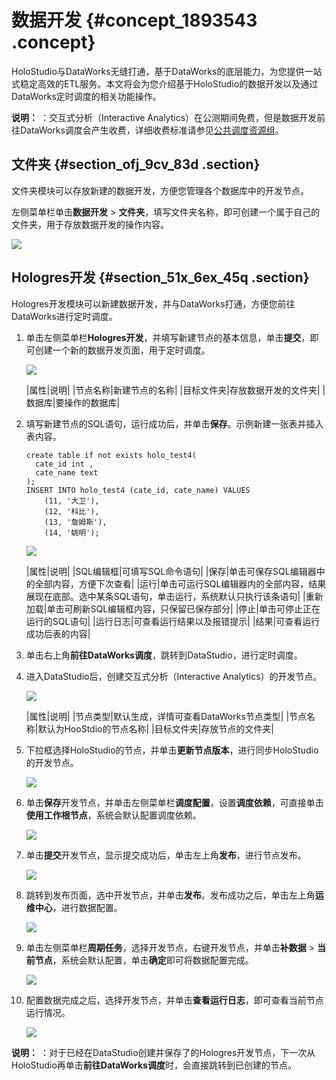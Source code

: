 # 数据开发 {#concept_1893543 .concept}

HoloStudio与DataWorks无缝打通，基于DataWorks的底层能力，为您提供一站式稳定高效的ETL服务。本文将会为您介绍基于HoloStudio的数据开发以及通过DataWorks定时调度的相关功能操作。

**说明：** ：交互式分析（Interactive Analytics）在公测期间免费，但是数据开发前往DataWorks调度会产生收费，详细收费标准请参见[公共调度资源组](https://help.aliyun.com/document_detail/118599.html?spm=5176.8050872.101.1.13757684lESpA6#title-bhs-eij-vhd)。

## 文件夹 {#section_ofj_9cv_83d .section}

文件夹模块可以存放新建的数据开发，方便您管理各个数据库中的开发节点。

左侧菜单栏单击**数据开发** \> **文件夹**，填写文件夹名称，即可创建一个属于自己的文件夹，用于存放数据开发的操作内容。

![](http://static-aliyun-doc.oss-cn-hangzhou.aliyuncs.com/assets/img/1501233/156738880858127_zh-CN.png)

## Hologres开发 {#section_51x_6ex_45q .section}

Hologres开发模块可以新建数据开发，并与DataWorks打通，方便您前往DataWorks进行定时调度。

1.  单击左侧菜单栏**Hologres开发**，并填写新建节点的基本信息，单击**提交**，即可创建一个新的数据开发页面，用于定时调度。

    ![](http://static-aliyun-doc.oss-cn-hangzhou.aliyuncs.com/assets/img/1501233/156738880958128_zh-CN.png)

    |属性|说明|
    |节点名称|新建节点的名称|
    |目标文件夹|存放数据开发的文件夹|
    |数据库|要操作的数据库|

2.  填写新建节点的SQL语句，运行成功后，并单击**保存**。示例新建一张表并插入表内容。

    ``` {#codeblock_y7j_94k_fns}
    create table if not exists holo_test4(
      cate_id int ,
      cate_name text 
    );
    INSERT INTO holo_test4 (cate_id, cate_name) VALUES
        (11, '大卫'),
        (12, '科比'),
        (13, '詹姆斯'),
        (14, '姚明');
    ```

    ![](http://static-aliyun-doc.oss-cn-hangzhou.aliyuncs.com/assets/img/1501233/156738880958129_zh-CN.png)

    |属性|说明|
    |SQL编辑框|可填写SQL命令语句|
    |保存|单击可保存SQL编辑器中的全部内容，方便下次查看|
    |运行|单击可运行SQL编辑器内的全部内容，结果展现在底部。选中某条SQL语句，单击运行，系统默认只执行该条语句|
    |重新加载|单击可刷新SQL编辑框内容，只保留已保存部分|
    |停止|单击可停止正在运行的SQL语句|
    |运行日志|可查看运行结果以及报错提示|
    |结果|可查看运行成功后表的内容|

3.  单击右上角**前往DataWorks调度**，跳转到DataStudio，进行定时调度。
4.  进入DataStudio后，创建交互式分析（Interactive Analytics）的开发节点。

    ![](http://static-aliyun-doc.oss-cn-hangzhou.aliyuncs.com/assets/img/1501233/156738880958130_zh-CN.png)

    |属性|说明|
    |节点类型|默认生成，详情可查看DataWorks节点类型|
    |节点名称|默认为HooStdio的节点名称|
    |目标文件夹|存放节点的文件夹|

5.  下拉框选择HoloStudio的节点，并单击**更新节点版本**，进行同步HoloStudio的开发节点。

    ![](http://static-aliyun-doc.oss-cn-hangzhou.aliyuncs.com/assets/img/1501233/156738880958131_zh-CN.png)

6.  单击**保存**开发节点，并单击左侧菜单栏**调度配置**，设置**调度依赖**，可直接单击**使用工作根节点**，系统会默认配置调度依赖。

    ![](http://static-aliyun-doc.oss-cn-hangzhou.aliyuncs.com/assets/img/1501233/156738880958132_zh-CN.png)

7.  单击**提交**开发节点，显示提交成功后，单击左上角**发布**，进行节点发布。

    ![](http://static-aliyun-doc.oss-cn-hangzhou.aliyuncs.com/assets/img/1501233/156738880958133_zh-CN.png)

8.  跳转到发布页面，选中开发节点，并单击**发布**。发布成功之后，单击左上角**运维中心**，进行数据配置。

    ![](http://static-aliyun-doc.oss-cn-hangzhou.aliyuncs.com/assets/img/1501233/156738880958134_zh-CN.png)

9.  单击左侧菜单栏**周期任务**，选择开发节点，右键开发节点，并单击**补数据** \> **当前节点**，系统会默认配置，单击**确定**即可将数据配置完成。

    ![](http://static-aliyun-doc.oss-cn-hangzhou.aliyuncs.com/assets/img/1501233/156738881058135_zh-CN.png)

10. 配置数据完成之后，选择开发节点，并单击**查看运行日志**，即可查看当前节点运行情况。

    ![](http://static-aliyun-doc.oss-cn-hangzhou.aliyuncs.com/assets/img/1501233/156738881058136_zh-CN.png)


**说明：** ：对于已经在DataStudio创建并保存了的Hologres开发节点，下一次从HoloStudio再单击**前往DataWorks调度**时，会直接跳转到已创建的节点。


